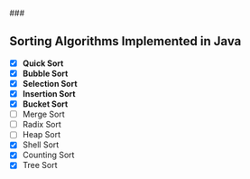###<h2>Sorting Algorithms Implemented in Java</h2>
- [x] <b>Quick Sort</b>
- [x] <b>Bubble Sort</b>
- [x] <b>Selection Sort</b>
- [x] <b>Insertion Sort</b>
- [x] <b>Bucket Sort</b>
- [ ] Merge Sort
- [ ] Radix Sort
- [ ] Heap Sort
- [x] Shell Sort
- [x] Counting Sort
- [x] Tree Sort
